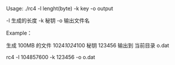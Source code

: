 Usage: ./rc4 -l lenght(byte) -k key -o output

  -l 生成的长度
  -k 秘钥
  -o 输出文件名

Example：

  生成 100MB 的文件 1024*1024*100
  秘钥 123456
  输出到 当前目录 o.dat
  
  rc4 -l 104857600 -k 123456 -o o.dat
